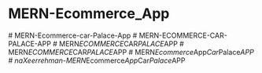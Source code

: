 # MERN-Ecommerce_App
#   M E R N - E c o m m e r c e - c a r - P a l a c e - A p p  
 #   M E R N - E C O M M E R C E - C A R - P A L A C E - A P P  
 #   M E R N _ E C O M M E R C E _ C A R _ P A L A C E _ A P P  
 #   M E R N _ E C O M M E R C E _ C A R _ P A L A C E _ A P P  
 #   M E R N _ E c o m m e r c e _ A p p _ C a r _ P a l a c e _ A P P  
 #   n a X e e r r e h m a n - M E R N _ E c o m m e r c e _ A p p _ C a r _ P a l a c e _ A P P  
 